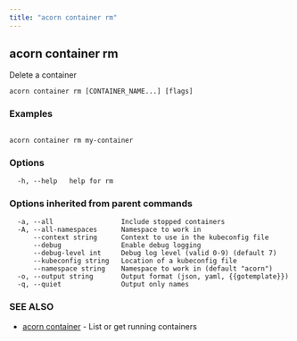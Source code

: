 ```yaml
---
title: "acorn container rm"
---
```

## acorn container rm

Delete a container

```
acorn container rm [CONTAINER_NAME...] [flags]
```

### Examples

```

acorn container rm my-container
```

### Options

```
  -h, --help   help for rm
```

### Options inherited from parent commands

```
  -a, --all                 Include stopped containers
  -A, --all-namespaces      Namespace to work in
      --context string      Context to use in the kubeconfig file
      --debug               Enable debug logging
      --debug-level int     Debug log level (valid 0-9) (default 7)
      --kubeconfig string   Location of a kubeconfig file
      --namespace string    Namespace to work in (default "acorn")
  -o, --output string       Output format (json, yaml, {{gotemplate}})
  -q, --quiet               Output only names
```

### SEE ALSO

* [acorn container](acorn_container.md)	 - List or get running containers

